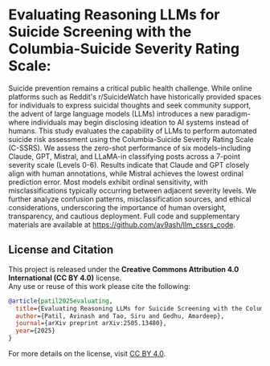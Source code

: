 # Evaluating Reasoning LLMs for Suicide Screening with the Columbia-Suicide Severity Rating Scale:

Suicide prevention remains a critical public health challenge. While online platforms such as Reddit's r/SuicideWatch have historically provided spaces for individuals to express suicidal thoughts and seek community support, the advent of large language models (LLMs) introduces a new paradigm-where individuals may begin disclosing ideation to AI systems instead of humans. This study evaluates the capability of LLMs to perform automated suicide risk assessment using the Columbia-Suicide Severity Rating Scale (C-SSRS). We assess the zero-shot performance of six models-including Claude, GPT, Mistral, and LLaMA-in classifying posts across a 7-point severity scale (Levels 0-6). Results indicate that Claude and GPT closely align with human annotations, while Mistral achieves the lowest ordinal prediction error. Most models exhibit ordinal sensitivity, with misclassifications typically occurring between adjacent severity levels. We further analyze confusion patterns, misclassification sources, and ethical considerations, underscoring the importance of human oversight, transparency, and cautious deployment. Full code and supplementary materials are available at https://github.com/av9ash/llm_cssrs_code.


## License and Citation
This project is released under the **Creative Commons Attribution 4.0 International (CC BY 4.0)** license.  
Any use or reuse of this work please cite the following:

```bibtex
@article{patil2025evaluating,
  title={Evaluating Reasoning LLMs for Suicide Screening with the Columbia-Suicide Severity Rating Scale},
  author={Patil, Avinash and Tao, Siru and Gedhu, Amardeep},
  journal={arXiv preprint arXiv:2505.13480},
  year={2025}
}
```

For more details on the license, visit [CC BY 4.0](https://creativecommons.org/licenses/by/4.0/).



